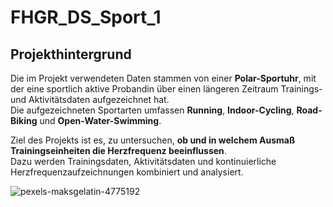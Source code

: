 # FHGR_DS_Sport_1

## Projekthintergrund

Die im Projekt verwendeten Daten stammen von einer **Polar-Sportuhr**, mit der eine sportlich aktive Probandin über einen längeren Zeitraum Trainings- und Aktivitätsdaten aufgezeichnet hat.  
Die aufgezeichneten Sportarten umfassen **Running**, **Indoor-Cycling**, **Road-Biking** und **Open-Water-Swimming**.  

Ziel des Projekts ist es, zu untersuchen, **ob und in welchem Ausmaß Trainingseinheiten die Herzfrequenz beeinflussen**.  
Dazu werden Trainingsdaten, Aktivitätsdaten und kontinuierliche Herzfrequenzaufzeichnungen kombiniert und analysiert.

![pexels-maksgelatin-4775192](https://github.com/user-attachments/assets/8fa349dc-9aee-4a1c-b809-e8538b3213a9)
